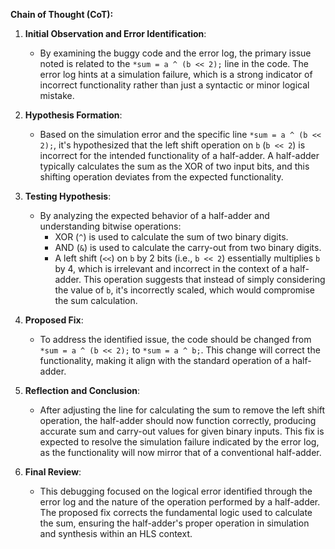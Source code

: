 **Chain of Thought (CoT):**

1. **Initial Observation and Error Identification**:
   - By examining the buggy code and the error log, the primary issue noted is related to the `*sum = a ^ (b << 2);` line in the code. The error log hints at a simulation failure, which is a strong indicator of incorrect functionality rather than just a syntactic or minor logical mistake.
   
2. **Hypothesis Formation**:
   - Based on the simulation error and the specific line `*sum = a ^ (b << 2);`, it's hypothesized that the left shift operation on `b` (`b << 2`) is incorrect for the intended functionality of a half-adder. A half-adder typically calculates the sum as the XOR of two input bits, and this shifting operation deviates from the expected functionality.

3. **Testing Hypothesis**:
   - By analyzing the expected behavior of a half-adder and understanding bitwise operations:
       - XOR (`^`) is used to calculate the sum of two binary digits.
       - AND (`&`) is used to calculate the carry-out from two binary digits.
       - A left shift (`<<`) on `b` by 2 bits (i.e., `b << 2`) essentially multiplies `b` by 4, which is irrelevant and incorrect in the context of a half-adder. This operation suggests that instead of simply considering the value of `b`, it's incorrectly scaled, which would compromise the sum calculation.

4. **Proposed Fix**:
   - To address the identified issue, the code should be changed from `*sum = a ^ (b << 2);` to `*sum = a ^ b;`. This change will correct the functionality, making it align with the standard operation of a half-adder.
   
5. **Reflection and Conclusion**:
   - After adjusting the line for calculating the sum to remove the left shift operation, the half-adder should now function correctly, producing accurate sum and carry-out values for given binary inputs. This fix is expected to resolve the simulation failure indicated by the error log, as the functionality will now mirror that of a conventional half-adder.

6. **Final Review**:
   - This debugging focused on the logical error identified through the error log and the nature of the operation performed by a half-adder. The proposed fix corrects the fundamental logic used to calculate the sum, ensuring the half-adder's proper operation in simulation and synthesis within an HLS context.